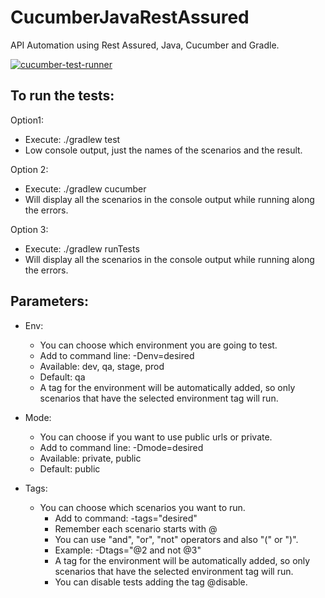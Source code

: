 # CucumberJavaRestAssured
API Automation using Rest Assured, Java, Cucumber and Gradle.

[![cucumber-test-runner](https://github.com/fifernandez/CucumberJavaRestAssured/actions/workflows/cucumber-test-runner.yml/badge.svg)](https://github.com/fifernandez/CucumberJavaRestAssured/actions/workflows/cucumber-test-runner.yml)

To run the tests:
-
Option1:
- Execute:  ./gradlew test
- Low console output, just the names of the scenarios and the result.

Option 2:
- Execute: ./gradlew cucumber
- Will display all the scenarios in the console output while running along the errors.

Option 3:
 - Execute: ./gradlew runTests
 - Will display all the scenarios in the console output while running along the errors.

Parameters:
- 
- Env:
  - You can choose which environment you are going to test.
  - Add to command line: -Denv=desired
  - Available: dev, qa, stage, prod
  - Default: qa
  - A tag for the environment will be automatically added, so only scenarios that have the selected environment tag will run.


- Mode:
  - You can choose if you want to use public urls or private.
  - Add to command line: -Dmode=desired
  - Available: private, public
  - Default: public


- Tags:
  - You can choose which scenarios you want to run.
    - Add to command: -tags="desired"
    - Remember each scenario starts with @
    - You can use "and", "or", "not" operators and also "(" or ")".
    - Example: -Dtags="@2 and not @3"
    - A tag for the environment will be automatically added, so only scenarios that have the selected environment tag will run.
    - You can disable tests adding the tag @disable.
